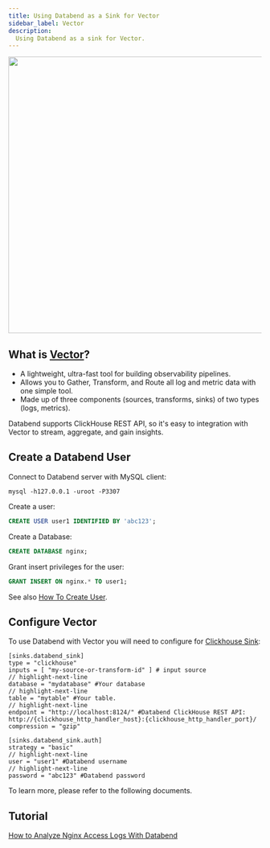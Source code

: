 ```yaml
---
title: Using Databend as a Sink for Vector
sidebar_label: Vector
description:
  Using Databend as a sink for Vector.
---
```


<p align="center">
<img src="https://datafuse-1253727613.cos.ap-hongkong.myqcloud.com/integration/integration-databend-vector.png" width="550"/>
</p>

## What is [Vector](https://vector.dev/)?

* A lightweight, ultra-fast tool for building observability pipelines.
* Allows you to Gather, Transform, and Route all log and metric data with one simple tool.
* Made up of three components (sources, transforms, sinks) of two types (logs, metrics).

Databend supports ClickHouse REST API, so it's easy to integration with Vector to stream, aggregate, and gain insights.

## Create a Databend User

Connect to Databend server with MySQL client:
```shell
mysql -h127.0.0.1 -uroot -P3307 
```

Create a user:
```sql
CREATE USER user1 IDENTIFIED BY 'abc123';
```

Create a Database:
```sql
CREATE DATABASE nginx;
```

Grant insert privileges for the user:
```sql
GRANT INSERT ON nginx.* TO user1;
```

See also [How To Create User](../../30-reference/30-sql/00-ddl/30-user/01-user-create-user.md).

## Configure Vector

To use Databend with Vector you will need to configure for [Clickhouse Sink](https://vector.dev/docs/reference/configuration/sinks/clickhouse/#example-configurations):

```shell
[sinks.databend_sink]
type = "clickhouse"
inputs = [ "my-source-or-transform-id" ] # input source
// highlight-next-line
database = "mydatabase" #Your database
// highlight-next-line
table = "mytable" #Your table.
// highlight-next-line
endpoint = "http://localhost:8124/" #Databend ClickHouse REST API: http://{clickhouse_http_handler_host}:{clickhouse_http_handler_port}/
compression = "gzip"
```

```shell
[sinks.databend_sink.auth]
strategy = "basic"
// highlight-next-line
user = "user1" #Databend username
// highlight-next-line
password = "abc123" #Databend password
```

To learn more, please refer to the following documents.
## Tutorial

[How to Analyze Nginx Access Logs With Databend](../../90-learn/02-analyze-nginx-logs-with-databend-and-vector.md)
